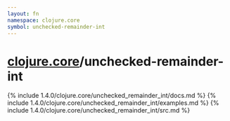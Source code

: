 ```yaml
---
layout: fn
namespace: clojure.core
symbol: unchecked-remainder-int
---
```


# [clojure.core](../)/unchecked-remainder-int

{% include 1.4.0/clojure.core/unchecked_remainder_int/docs.md %}
{% include 1.4.0/clojure.core/unchecked_remainder_int/examples.md %}
{% include 1.4.0/clojure.core/unchecked_remainder_int/src.md %}

